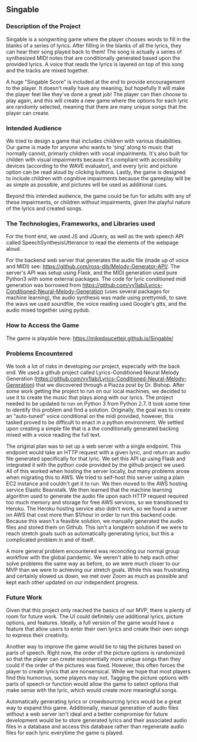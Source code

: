 ## Singable

### Description of the Project
Singable is a songwriting game where the player chooses words to fill in the blanks of a series of lyrics.  After filling in the blanks of all the lyrics, they can hear their song played back to them!  The song is actually a series of synthesized MIDI notes that are conditionally generated based upon the provided lyrics.  A voice that reads the lyrics is layered on top of this song and the tracks are mixed together. 

A huge "Singable Score" is included at the end to provide encouragement to the player.  It doesn't really have any meaning, but hopefully it will make the player feel like they've done a great job! The player can then choose to play again, and this will create a new game where the options for each lyric are randomly selected, meaning that there are many unique songs that the player can create. 

### Intended Audience
We tried to design a game that includes children with various disabilities. Our game is made for anyone who wants to ‘sing’ along to music that normally cannot, primarly children with vocal impairments. It's also built for childen with visual impairments because it's compliant with accessibility devices (according to the WAVE evaluator), and every lyric and picture option can be read aloud by clicking buttons.  Lastly, the game is designed to include children with cognitive impairments because the gameplay will be as simple as possible, and pictures will be used as additional cues.

Beyond this intended audience, the game could be fun for adults with any of these impairments, or children without impairments, given the playful nature of the lyrics and created songs.

### The Technologies, Frameworks, and Libraries used
For the front end, we used JS and JQuery, as well as the web speech API called SpeechSynthesisUtterance to read the elements of the webpage aloud.  


For the backend web server that generates the audio file (made up of voice and MIDI) see: https://github.com/ross-dib/Melody-Generator-API/. The server's API was setup using Flask, and the MIDI generation used pure Python3 with some external packages. The code for lyric conditioned midi generation was borrowed from https://github.com/yy1lab/Lyrics-Conditioned-Neural-Melody-Generation (uses several packages for machine learning), the audio synthesis was made using prettymidi, to save the wavs we used soundfile, the voice reading used Google's gtts, and the audio mixed together using pydub. 

### How to Access the Game
The game is playable here: https://mikedoucettejr.github.io/Singable/

### Problems Encountered
We took a lot of risks in developing our project, especially with the back end. We used a github project called Lyrics-Conditioned Neural Melody Generation (https://github.com/yy1lab/Lyrics-Conditioned-Neural-Melody-Generation) that we discovered through a Piazza post by Dr. Bishop. After some work getting the project to run on our local machines, we decided to use it to create the music that plays along with our lyrics. The project needed to be updated to run on Python 3 from Python 2.7. It took some time to identify this problem and find a solution. Originally, the goal was to create an "auto-tuned" voice conditional on the midi provided, however, this tasked proved to be difficult to enact in a python environment. We settled upon creating a simple file that is a the conditionally generated backing mixed with a voice reading the full text.

The original plan was to set up a web server with a single endpoint. This endpoint would take an HTTP request with a given lyric, and return an audio file generated specifically for that lyric. We set this API up using Flask and integrated it with the python code provided by the github project we used. All of this worked when hosting the server locally, but many problems arose when migrating this to AWS. We tried to self-host this server using a plain EC2 instance and couldn't get it to run. We then moved to the AWS hosting service Elastic Beanstalk. We then learned that the machine learning algorithm used to generate the audio file upon each HTTP request required too much memory and storage for free AWS services, so we transitioned to Heroku. The Heroku hosting service also didn't work, so we found a server on AWS that cost more than $1/hour in order to run this backend code. Because this wasn't a feasible solution, we manually generated the audio files and stored them on Github. This isn't a longterm solution if we were to reach stretch goals such as automatically generating lyrics, but this a complicated problem in and of itself. 

A more general problem encountered was reconciling our normal group workflow with the global pandemic. We weren't able to help each other solve problems the same way as before, so we were much closer to our MVP than we were to achieving our stretch goals.  While this was frustrating and certainly slowed us down, we met over Zoom as much as possible and kept each other updated on our independent progress.

### Future Work
Given that this project only reached the basics of our MVP, there is plenty of room for future work.  The UI could definitely use additional lyrics, picture options, and features.  Ideally, a full version of the game would have a feature that allow users to enter their own lyrics and create their own songs to express their creativity. 

Another way to improve the game would be to tag the pictures based on parts of speech.  Right now, the order of the picture options is randomized so that the player can create exponentially more unique songs than they could if the order of the pictures was fixed.  However, this often forces the player to create lyrics that are nonsensical.  While we hope that most players find this humorous, some players may not.  Tagging the picture options with parts of speech or function would allow the game to select options that make sense with the lyric, which would create more meaningful songs.

Automatically generating lyrics or crowdsourcing lyrics would be a great way to expand this game. Additionally, manual generation of audio files without a web server isn't ideal and a better compromise for future development would be to store generated lyrics and their associated audio files in a database and access this database rather than regenerate audio files for each lyric everytime the game is played.
